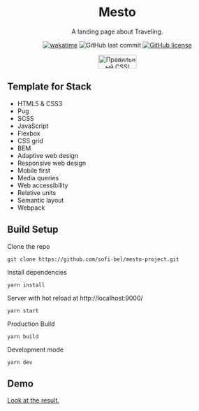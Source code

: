 <!--suppress HtmlDeprecatedAttribute, HtmlRequiredAltAttribute -->
<div align="center">
  <h1>Mesto</h1>
  <p>A landing page about Traveling.</p>
  <a href="https://wakatime.com/badge/user/29a8352f-15fa-421a-b8ff-a7adff87a0dc/project/5c34f503-85a4-4d37-8538-6ddee0351502"><img src="https://wakatime.com/badge/user/29a8352f-15fa-421a-b8ff-a7adff87a0dc/project/5c34f503-85a4-4d37-8538-6ddee0351502.svg?style=for-the-badge&logo=appveyor" alt="wakatime"></a>
  <img alt="GitHub last commit" src="https://img.shields.io/github/last-commit/sofi-bel/mesto-project?style=for-the-badge">
  <a href="https://github.com/sofi-bel/mesto-project/blob/main/LICENSE"><img alt="GitHub license" src="https://img.shields.io/github/license/a-meti/mesto-project?style=for-the-badge"></a>
  <p>
      <a href="https://jigsaw.w3.org/css-validator/check/referer">
          <img style="border:0;width:88px;height:31px"
              src="https://jigsaw.w3.org/css-validator/images/vcss-blue"
              alt="Правильный CSS!" />
      </a>
  </p>
</div>

## Template for Stack
* HTML5 & CSS3
* Pug
* SCSS
* JavaScript
* Flexbox
* CSS grid
* BEM
* Adaptive web design
* Responsive web design
* Mobile first
* Media queries
* Web accessibility
* Relative units
* Semantic layout
* Webpack

## Build Setup
Clone the repo

```
git clone https://github.com/sofi-bel/mesto-project.git
```
Install dependencies
```
yarn install
```
Server with hot reload at http://localhost:9000/
```
yarn start
```
Production Build
```
yarn build
```
Development mode
```
yarn dev
```
## Demo

[Look at the result.](https://sofi-bel.github.io/mesto-project/)
